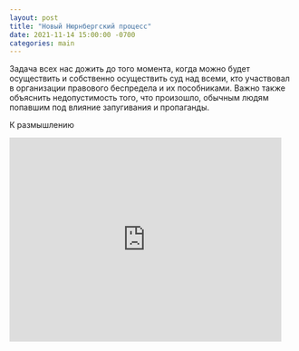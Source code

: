 ```yaml
---
layout: post
title: "Новый Нюрнбергский процесс"
date: 2021-11-14 15:00:00 -0700
categories: main
---
```


Задача всех нас дожить до того момента, когда можно будет осуществить и собственно осуществить суд над всеми, 
кто участвовал в организации правового беспредела и их пособниками. Важно также объяснить недопустимость того, 
что произошло, обычным людям попавшим под влияние запугивания и пропаганды.

К размышлению

<iframe width="480" height="360" src="http://www.youtube.com/abwSWaaTi18" frameborder="0" allowfullscreen="allowfullscreen"></iframe>

